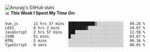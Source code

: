 
![Anurag's GitHub stats](https://github-readme-stats.vercel.app/api?username=supergczh&show_icons=true&theme=radical)
<br />
📊 **This Week I Spent My Time On:**

<!--START_SECTION:waka-->

```text
Vue.js       11 hrs 37 mins  ████████████▒░░░░░░░░░░░░   49.28 %
LESS         8 hrs 2 mins    ████████▓░░░░░░░░░░░░░░░░   34.07 %
JavaScript   2 hrs 57 mins   ███░░░░░░░░░░░░░░░░░░░░░░   12.58 %
JSON         51 mins         █░░░░░░░░░░░░░░░░░░░░░░░░   03.67 %
HTML         5 mins          ░░░░░░░░░░░░░░░░░░░░░░░░░   00.36 %
TypeScript   0 secs          ░░░░░░░░░░░░░░░░░░░░░░░░░   00.01 %
```

<!--END_SECTION:waka-->
